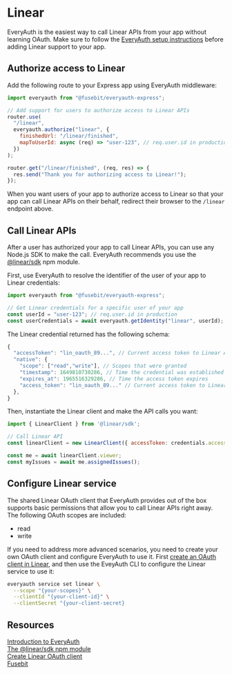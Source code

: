 # Linear

EveryAuth is the easiest way to call Linear APIs from your app without learning OAuth. Make sure to follow the [EveryAuth setup instructions](../README.md) before adding Linear support to your app.

## Authorize access to Linear

Add the following route to your Express app using EveryAuth middleware:

```javascript
import everyauth from "@fusebit/everyauth-express";

// Add support for users to authorize access to Linear APIs
router.use(
  "/linear",
  everyauth.authorize("linear", {
    finishedUrl: "/linear/finished",
    mapToUserId: async (req) => "user-123", // req.user.id in production
  })
);

router.get("/linear/finished", (req, res) => {
  res.send("Thank you for authorizing access to Linear!");
});
```

When you want users of your app to authorize access to Linear so that your app can call Linear APIs on their behalf, redirect their browser to the `/linear` endpoint above.

## Call Linear APIs

After a user has authorized your app to call Linear APIs, you can use any Node.js SDK to make the call. EveryAuth recommends you use the [@linear/sdk](https://www.npmjs.com/package/@linear/sdk) npm module.

First, use EveryAuth to resolve the identifier of the user of your app to Linear credentials:

```javascript
import everyauth from "@fusebit/everyauth-express";

// Get Linear credentials for a specific user of your app
const userId = "user-123"; // req.user.id in production
const userCredentials = await everyauth.getIdentity("linear", userId);
```

The Linear credential returned has the following schema:

```javascript
{
  "accessToken": "lin_oauth_89...", // Current access token to Linear APIs
  "native": {
    "scope": ["read","write"], // Scopes that were granted
    "timestamp": 1649810730286, // Time the credential was established
    "expires_at": 1965516329286, // Time the access token expires
    "access_token": "lin_oauth_89..." // Current access token to Linear APIs
  },
}
```

Then, instantiate the Linear client and make the API calls you want:

```javascript
import { LinearClient } from '@linear/sdk';

// Call Linear API
const linearClient = new LinearClient({ accessToken: credentials.accessToken });

const me = await linearClient.viewer;
const myIssues = await me.assignedIssues();
```

## Configure Linear service

The shared Linear OAuth client that EveryAuth provides out of the box supports basic permissions that allow you to call Linear APIs right away. The following OAuth scopes are included:
* read
* write

If you need to address more advanced scenarios, you need to create your own OAuth client and configure EveryAuth to use it. First [create an OAuth client in Linear](https://developers.linear.app/docs/oauth/authentication), and then use the EveyAuth CLI to configure the Linear service to use it:

```bash
everyauth service set linear \
  --scope "{your-scopes}" \
  --clientId "{your-client-id}" \
  --clientSecret "{your-client-secret}
```

## Resources

[Introduction to EveryAuth](../README.md)  
[The @linear/sdk npm module](https://www.npmjs.com/package/@linear/sdk)  
[Create Linear OAuth client](https://developers.linear.app/docs/oauth/authentication)  
[Fusebit](https://fusebit.io)
